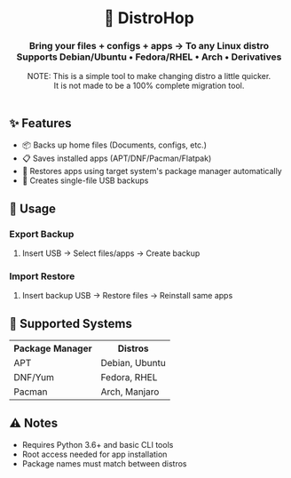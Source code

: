 <h1 align="center">🐧 DistroHop</h1>
<h3 align="center">Bring your files + configs + apps → To any Linux distro</strong><br>
  Supports Debian/Ubuntu • Fedora/RHEL • Arch • Derivatives</h3>

<div align="center">
NOTE: This is a simple tool to make changing distro a little quicker.
<br>It is not made to be a 100% complete migration tool.
</div>
<br>

<h2>✨ Features</h2>
<ul>
  <li>📦 Backs up home files (Documents, configs, etc.)</li>
  <li>📋 Saves installed apps (APT/DNF/Pacman/Flatpak)</li>
  <li>🔄 Restores apps using target system's package manager automatically</li>
  <li>💾 Creates single-file USB backups</li>
</ul>

<h2>🔧 Usage</h2>
<h3>Export Backup</h3>
<ol>
  <li>Insert USB → Select files/apps → Create backup</li>
</ol>

<h3>Import Restore</h3>
<ol>
  <li>Insert backup USB → Restore files → Reinstall same apps</li>
</ol>

<h2>📌 Supported Systems</h2>
<table>
  <tr>
    <th>Package Manager</th>
    <th>Distros</th>
  </tr>
  <tr>
    <td>APT</td>
    <td>Debian, Ubuntu</td>
  </tr>
  <tr>
    <td>DNF/Yum</td>
    <td>Fedora, RHEL</td>
  </tr>
  <tr>
    <td>Pacman</td>
    <td>Arch, Manjaro</td>
  </tr>
</table>

<h2>⚠️ Notes</h2>
<ul>
  <li>Requires Python 3.6+ and basic CLI tools</li>
  <li>Root access needed for app installation</li>
  <li>Package names must match between distros</li>
</ul>
